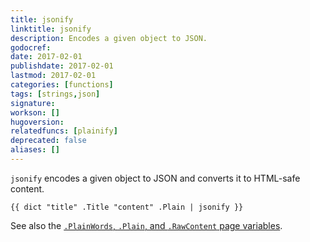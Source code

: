 ```yaml
---
title: jsonify
linktitle: jsonify
description: Encodes a given object to JSON.
godocref:
date: 2017-02-01
publishdate: 2017-02-01
lastmod: 2017-02-01
categories: [functions]
tags: [strings,json]
signature:
workson: []
hugoversion:
relatedfuncs: [plainify]
deprecated: false
aliases: []
---
```


`jsonify` encodes a given object to JSON and converts it to HTML-safe content.

```
{{ dict "title" .Title "content" .Plain | jsonify }}
```

See also the [`.PlainWords`, `.Plain`, and `.RawContent` page variables][pagevars].

[pagevars]: /variables/page-variables/